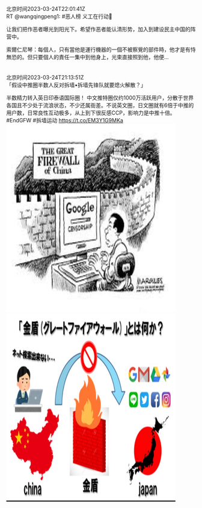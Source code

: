 北京时间2023-03-24T22:01:41Z<br>RT @wangqingpeng1: #恶人榜 义工在行动💪

让我们把作恶者曝光到阳光下。希望作恶者能认清形势，加入到建设民主中国的阵营中。

索爾仁尼琴：每個人，只有當他是運行機器的一個不被察覺的部件時，他才是有恃無恐的。但只要個人的責任一集中到他身上，光束直接照到他，他便…<br><br><br>北京时间2023-03-24T21:13:51Z<br>「假设中推圈半数人反对拆墙•拆墙先锋队就要熄火解散？」

半数精力转入英日印泰语国际圈！
中文推特圈仅约1000万活跃用户，分散于世界各国且不少处于流浪状态，不少还属衙差。不说英文圈，日文圈就有6倍于中推的用户数，日常良性互动极多，从上到下很反感CCP，影响力是中推十倍。#EndGFW #拆墙运动 https://t.co/EM3Y1G9MKa<br><img src='/temp/image/2023/w-Month-3/1639254199832829953_0.jpg' width='450' height='500'><img src='/temp/image/2023/w-Month-3/1639254199832829953_1.jpg' width='450' height='500'><br><br>